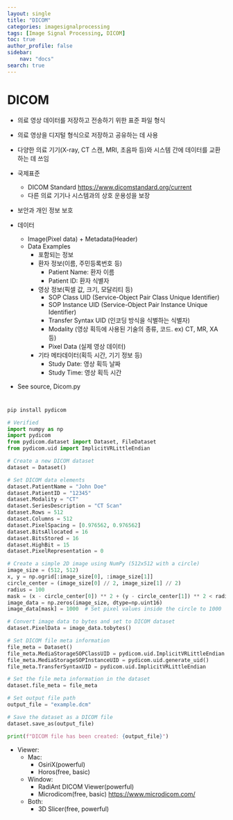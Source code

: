```yaml
---
layout: single
title: "DICOM"
categories: imagesignalprocessing
tags: [Image Signal Processing, DICOM]
toc: true
author_profile: false
sidebar:
    nav: "docs"
search: true
---
```


# DICOM
- 의료 영상 데이터를 저장하고 전송하기 위한 표준 파일 형식
- 의료 영상을 디지털 형식으로 저장하고 공유하는 데 사용
- 다양한 의료 기기(X-ray, CT 스캔, MRI, 초음파 등)와 시스템 간에 데이터를 교환하는 데 쓰임
- 국제표준
    - DICOM Standard https://www.dicomstandard.org/current
    - 다른 의료 기기나 시스템과의 상호 운용성을 보장
- 보안과 개인 정보 보호
- 데이터
    - Image(Pixel data) + Metadata(Header)
    - Data Examples
        - 포함되는 정보
        - 환자 정보(이름, 주민등록번호 등)
            - Patient Name: 환자 이름
            - Patient ID: 환자 식별자
        - 영상 정보(픽셀 값, 크기, 모달리티 등)
            - SOP Class UID (Service-Object Pair Class Unique Identifier)
            - SOP Instance UID (Service-Object Pair Instance Unique Identifier)
            - Transfer Syntax UID (인코딩 방식을 식별하는 식별자)
            - Modality (영상 획득에 사용된 기술의 종류, 코드. ex) CT, MR, XA 등)
            - Pixel Data (실제 영상 데이터)
        - 기타 메타데이터(획득 시간, 기기 정보 등)
            - Study Date: 영상 획득 날짜
            - Study Time: 영상 획득 시간

- See source, Dicom.py
#
```bash
pip install pydicom
```
```py
# Verified
import numpy as np
import pydicom
from pydicom.dataset import Dataset, FileDataset
from pydicom.uid import ImplicitVRLittleEndian

# Create a new DICOM dataset
dataset = Dataset()

# Set DICOM data elements
dataset.PatientName = "John Doe"
dataset.PatientID = "12345"
dataset.Modality = "CT"
dataset.SeriesDescription = "CT Scan"
dataset.Rows = 512
dataset.Columns = 512
dataset.PixelSpacing = [0.976562, 0.976562]
dataset.BitsAllocated = 16
dataset.BitsStored = 16
dataset.HighBit = 15
dataset.PixelRepresentation = 0

# Create a simple 2D image using NumPy (512x512 with a circle)
image_size = (512, 512)
x, y = np.ogrid[:image_size[0], :image_size[1]]
circle_center = (image_size[0] // 2, image_size[1] // 2)
radius = 100
mask = (x - circle_center[0]) ** 2 + (y - circle_center[1]) ** 2 < radius ** 2
image_data = np.zeros(image_size, dtype=np.uint16)
image_data[mask] = 1000  # Set pixel values inside the circle to 1000

# Convert image data to bytes and set to DICOM dataset
dataset.PixelData = image_data.tobytes()

# Set DICOM file meta information
file_meta = Dataset()
file_meta.MediaStorageSOPClassUID = pydicom.uid.ImplicitVRLittleEndian
file_meta.MediaStorageSOPInstanceUID = pydicom.uid.generate_uid()
file_meta.TransferSyntaxUID = pydicom.uid.ImplicitVRLittleEndian

# Set the file meta information in the dataset
dataset.file_meta = file_meta

# Set output file path
output_file = "example.dcm"

# Save the dataset as a DICOM file
dataset.save_as(output_file)

print(f"DICOM file has been created: {output_file}")
```
- Viewer: 
    - Mac: 
        - OsiriX(powerful)
        - Horos(free, basic)
    - Window: 
        - RadiAnt DICOM Viewer(powerful)
        - Microdicom(free, basic) https://www.microdicom.com/
    - Both: 
        - 3D Slicer(free, powerful)

